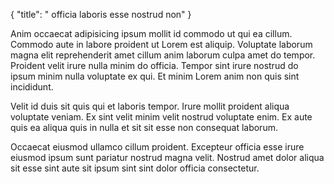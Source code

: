 {
  "title": " officia laboris esse nostrud non"
}

Anim occaecat adipisicing ipsum mollit id commodo ut qui ea cillum. Commodo aute in labore proident ut Lorem est aliquip. Voluptate laborum magna elit reprehenderit amet cillum anim laborum culpa amet do tempor. Proident velit irure nulla minim do officia. Tempor sint irure nostrud do ipsum minim nulla voluptate ex qui. Et minim Lorem anim non quis sint incididunt.

Velit id duis sit quis qui et laboris tempor. Irure mollit proident aliqua voluptate veniam. Ex sint velit minim velit nostrud voluptate enim. Ex aute quis ea aliqua quis in nulla et sit sit esse non consequat laborum.

Occaecat eiusmod ullamco cillum proident. Excepteur officia esse irure eiusmod ipsum sunt pariatur nostrud magna velit. Nostrud amet dolor aliqua sit esse sint aute sit ipsum sint sint dolor officia consectetur.